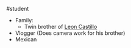 #student 
- Family:
	- Twin brother of [Leon Castillo](Leon%20Castillo.md)
- Vlogger (Does camera work for his brother)
- Mexican